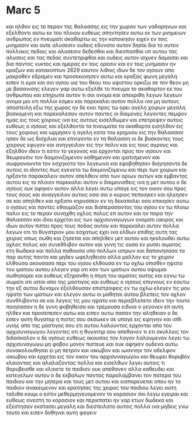 # Marc 5
και ηλθον εις το περαν της θαλασσης εις την χωραν των γαδαρηνων
και εξελθοντι αυτω εκ του πλοιου ευθεως απηντησεν αυτω εκ των μνημειων ανθρωπος εν πνευματι ακαθαρτω
ος την κατοικησιν ειχεν εν τοις μνημασιν και ουτε αλυσεσιν ουδεις εδυνατο αυτον δησαι
δια το αυτον πολλακις πεδαις και αλυσεσιν δεδεσθαι και διεσπασθαι υπ αυτου τας αλυσεις και τας πεδας συντετριφθαι και ουδεις αυτον ισχυεν δαμασαι
και δια παντος νυκτος και ημερας εν τοις ορεσιν και εν τοις μνημασιν ην κραζων και κατακοπτων 2629 εαυτον λιθοις
ιδων δε τον ιησουν απο μακροθεν εδραμεν και προσεκυνησεν αυτω
και κραξας φωνη μεγαλη ειπεν τι εμοι και σοι ιησου υιε του θεου του υψιστου ορκιζω σε τον θεον μη με βασανισης
ελεγεν γαρ αυτω εξελθε το πνευμα το ακαθαρτον εκ του ανθρωπου
και επηρωτα αυτον τι σοι ονομα και απεκριθη λεγων λεγεων ονομα μοι οτι πολλοι εσμεν
και παρεκαλει αυτον πολλα ινα μη αυτους αποστειλη εξω της χωρας
ην δε εκει προς τω ορει αγελη χοιρων μεγαλη βοσκομενη
και παρεκαλεσαν αυτον παντες οι δαιμονες λεγοντες πεμψον ημας εις τους χοιρους ινα εις αυτους εισελθωμεν
και επετρεψεν αυτοις ευθεως ο ιησους και εξελθοντα τα πνευματα τα ακαθαρτα εισηλθον εις τους χοιρους και ωρμησεν η αγελη κατα του κρημνου εις την θαλασσαν ησαν δε ως δισχιλιοι και επνιγοντο εν τη θαλασση
οι δε βοσκοντες τους χοιρους εφυγον και ανηγγειλαν εις την πολιν και εις τους αγρους και εξηλθον ιδειν τι εστιν το γεγονος
και ερχονται προς τον ιησουν και θεωρουσιν τον δαιμονιζομενον καθημενον και ιματισμενον και σωφρονουντα τον εσχηκοτα τον λεγεωνα και εφοβηθησαν 
διηγησαντο δε αυτοις οι ιδοντες πως εγενετο τω δαιμονιζομενω και περι των χοιρων
και ηρξαντο παρακαλειν αυτον απελθειν απο των οριων αυτων
και εμβαντος αυτου εις το πλοιον παρεκαλει αυτον ο δαιμονισθεις ινα η μετ αυτου
ο δε ιησους ουκ αφηκεν αυτον αλλα λεγει αυτω υπαγε εις τον οικον σου προς τους σους και αναγγειλον αυτοις οσα σοι ο κυριος πεποιηκεν και ηλεησεν σε 
και απηλθεν και ηρξατο κηρυσσειν εν τη δεκαπολει οσα εποιησεν αυτω ο ιησους και παντες εθαυμαζον
και διαπερασαντος του ιησου εν τω πλοιω παλιν εις το περαν συνηχθη οχλος πολυς επ αυτον και ην παρα την θαλασσαν
και ιδου ερχεται εις των αρχισυναγωγων ονοματι ιαειρος και ιδων αυτον πιπτει προς τους ποδας αυτου
και παρεκαλει αυτον πολλα λεγων οτι το θυγατριον μου εσχατως εχει ινα ελθων επιθης αυτη τας χειρας οπως σωθη και ζησεται
και απηλθεν μετ αυτου και ηκολουθει αυτω οχλος πολυς και συνεθλιβον αυτον 
και γυνη τις ουσα εν ρυσει αιματος ετη δωδεκα
και πολλα παθουσα υπο πολλων ιατρων και δαπανησασα τα παρ αυτης παντα και μηδεν ωφεληθεισα αλλα μαλλον εις το χειρον ελθουσα
ακουσασα περι του ιησου ελθουσα εν τω οχλω οπισθεν ηψατο του ιματιου αυτου 
ελεγεν γαρ οτι καν των ιματιων αυτου αψωμαι σωθησομαι
και ευθεως εξηρανθη η πηγη του αιματος αυτης και εγνω τω σωματι οτι ιαται απο της μαστιγος
και ευθεως ο ιησους επιγνους εν εαυτω την εξ αυτου δυναμιν εξελθουσαν επιστραφεις εν τω οχλω ελεγεν τις μου ηψατο των ιματιων
και ελεγον αυτω οι μαθηται αυτου βλεπεις τον οχλον συνθλιβοντα σε και λεγεις τις μου ηψατο
και περιεβλεπετο ιδειν την τουτο ποιησασαν
η δε γυνη φοβηθεισα και τρεμουσα ειδυια ο γεγονεν επ αυτη ηλθεν και προσεπεσεν αυτω και ειπεν αυτω πασαν την αληθειαν
ο δε ειπεν αυτη θυγατερ η πιστις σου σεσωκεν σε υπαγε εις ειρηνην και ισθι υγιης απο της μαστιγος σου
ετι αυτου λαλουντος ερχονται απο του αρχισυναγωγου λεγοντες οτι η θυγατηρ σου απεθανεν τι ετι σκυλλεις τον διδασκαλον
ο δε ιησους ευθεως ακουσας τον λογον λαλουμενον λεγει τω αρχισυναγωγω μη φοβου μονον πιστευε
και ουκ αφηκεν ουδενα αυτω συνακολουθησαι ει μη πετρον και ιακωβον και ιωαννην τον αδελφον ιακωβου
και ερχεται εις τον οικον του αρχισυναγωγου και θεωρει θορυβον κλαιοντας και αλαλαζοντας πολλα
και εισελθων λεγει αυτοις τι θορυβεισθε και κλαιετε το παιδιον ουκ απεθανεν αλλα καθευδει
και κατεγελων αυτου ο δε εκβαλων παντας παραλαμβανει τον πατερα του παιδιου και την μητερα και τους μετ αυτου και εισπορευεται οπου ην το παιδιον ανακειμενον
και κρατησας της χειρος του παιδιου λεγει αυτη ταλιθα κουμι ο εστιν μεθερμηνευομενον το κορασιον σοι λεγω εγειραι
και ευθεως ανεστη το κορασιον και περιεπατει ην γαρ ετων δωδεκα και εξεστησαν εκστασει μεγαλη
και διεστειλατο αυτοις πολλα ινα μηδεις γνω τουτο και ειπεν δοθηναι αυτη φαγειν

